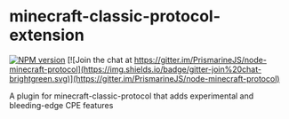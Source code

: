 minecraft-classic-protocol-extension
====================================

[![NPM version](https://img.shields.io/npm/v/minecraft-classic-protocol-extension.svg)](http://npmjs.com/package/minecraft-classic-protocol-extension)
[![Join the chat at https://gitter.im/PrismarineJS/node-minecraft-protocol](https://img.shields.io/badge/gitter-join%20chat-brightgreen.svg)](https://gitter.im/PrismarineJS/node-minecraft-protocol)

A plugin for minecraft-classic-protocol that adds experimental and bleeding-edge CPE features
